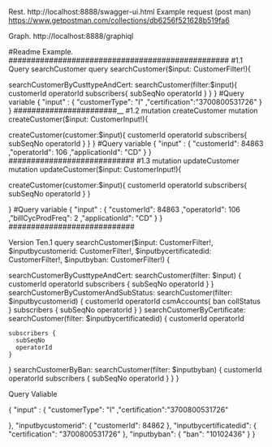 Rest.
http://localhost:8888/swagger-ui.html
    Example request (post man)
    https://www.getpostman.com/collections/db6256f521628b519fa6

Graph.
http://localhost:8888/graphiql

#Readme
Example.
#################################################
#1.1 Query searchCustomer
query searchCustomer($input: CustomerFilter!){

  searchCustomerByCusttypeAndCert: searchCustomer(filter:$input){
      customerId
      operatorId
      subscribers{
         subSeqNo
         operatorId
      }
  }
}
#Query variable
{
  "input" : {
                "customerType": "I"
               ,"certification":"3700800531726"
           }
}
#######################__
#1.2 mutation createCustomer
mutation createCustomer($input: CustomerInput!){

  createCustomer(customer:$input){
      customerId
      operatorId
      subscribers{
         subSeqNo
         operatorId
      }
  } 
}
#Query variable
{
  "input" : {
                "customerId": 84863
               ,"operatorId": 106
               ,"applicationId": "CD"
           }
}
############################
#1.3 mutation updateCustomer
mutation updateCustomer($input: CustomerInput!){

  createCustomer(customer:$input){
      customerId
      operatorId
      subscribers{
         subSeqNo
         operatorId
      }
  }
  
}
#Query variable
{
  "input" : {
                "customerId": 84863
               ,"operatorId": 106
               ,"billCycProdFreq": 2
               ,"applicationId": "CD"
           }
}
############################


Version Ten.1
query searchCustomer($input: CustomerFilter!, 
  $inputbycustomerid: CustomerFilter!,
  $inputbycertificatedid: CustomerFilter!,
  $inputbyban: CustomerFilter!) {
    
  searchCustomerByCusttypeAndCert: searchCustomer(filter: $input) {
    customerId
    operatorId
    subscribers {
      subSeqNo
      operatorId
    }
  }
  searchCustomerByCustomerAndSubStatus: searchCustomer(filter: $inputbycustomerid) {
    customerId
    operatorId
    csmAccounts{
      ban
      collStatus
    }
    subscribers {
      subSeqNo
      operatorId
    }
  }
  searchCustomerByCertificate: searchCustomer(filter: $inputbycertificatedid) {
    customerId
    operatorId
    
    subscribers {
      subSeqNo
      operatorId
    }
  }
    searchCustomerByBan: searchCustomer(filter: $inputbyban) {
    customerId
    operatorId
    subscribers {
      subSeqNo
      operatorId
    }
  }
}

Query Valiable

{
  "input" : {
                "customerType": "I"
               ,"certification":"3700800531726"
    
  },
  "inputbycustomerid": {
    "customerId": 84862
  },
  "inputbycertificatedid": {
    "certification": "3700800531726"
  },
  "inputbyban": {
    "ban": "10102436"
  }
}



